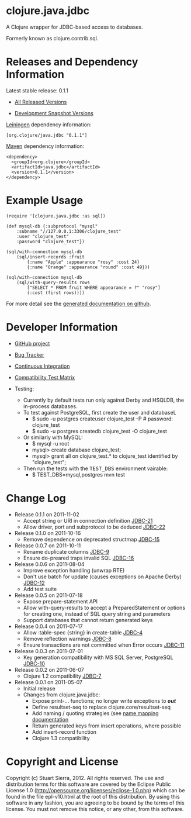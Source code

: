 clojure.java.jdbc
========================================

A Clojure wrapper for JDBC-based access to databases.

Formerly known as clojure.contrib.sql.



Releases and Dependency Information
========================================

Latest stable release: 0.1.1

* [All Released Versions](http://search.maven.org/#search%7Cgav%7C1%7Cg%3A%22org.clojure%22%20AND%20a%3A%22java.jdbc%22)

* [Development Snapshot Versions](https://oss.sonatype.org/index.html#nexus-search;gav~org.clojure~java.jdbc~~~)

[Leiningen](https://github.com/technomancy/leiningen) dependency information:

    [org.clojure/java.jdbc "0.1.1"]

[Maven](http://maven.apache.org/) dependency information:

    <dependency>
      <groupId>org.clojure</groupId>
      <artifactId>java.jdbc</artifactId>
      <version>0.1.1</version>
    </dependency>



Example Usage
========================================

    (require '[clojure.java.jdbc :as sql])
    
    (def mysql-db {:subprotocol "mysql"
        :subname "//127.0.0.1:3306/clojure_test"
        :user "clojure_test"
        :password "clojure_test"})
    
    (sql/with-connection mysql-db
        (sql/insert-records :fruit
            {:name "Apple" :appearance "rosy" :cost 24}
            {:name "Orange" :appearance "round" :cost 49}))
            
    (sql/with-connection mysql-db
        (sql/with-query-results rows
            ["SELECT * FROM fruit WHERE appearance = ?" "rosy"]
            (:cost (first rows))))

For more detail see the [generated documentation on github](http://clojure.github.com/java.jdbc/).



Developer Information
========================================

* [GitHub project](https://github.com/clojure/java.jdbc)

* [Bug Tracker](http://dev.clojure.org/jira/browse/JDBC)

* [Continuous Integration](http://build.clojure.org/job/java.jdbc/)

* [Compatibility Test Matrix](http://build.clojure.org/job/java.jdbc-test-matrix/)

* Testing:
  * Currently by default tests run only against Derby and HSQLDB, the in-process databases.
  * To test against PostgreSQL, first create the user and databaseL
    * $ sudo -u postgres createuser clojure_test -P # password: clojure_test
    * $ sudo -u postgres createdb clojure_test -O clojure_test
  * Or similarly with MySQL:
    * $ mysql -u root
    * mysql> create database clojure_test;
    * mysql> grant all on clojure_test.* to clojure_test identified by "clojure_test";
  * Then run the tests with the <tt>TEST_DBS</tt> environment vairable:
    * $ TEST_DBS=mysql,postgres mvn test



Change Log
====================

* Release 0.1.1 on 2011-11-02
  * Accept string or URI in connection definition [JDBC-21](http://dev.clojure.org/jira/browse/JDBC-21)
  * Allow driver, port and subprotocol to be deduced [JDBC-22](http://dev.clojure.org/jira/browse/JDBC-22)
* Release 0.1.0 on 2011-10-16
  * Remove dependence on deprecated structmap [JDBC-15](http://dev.clojure.org/jira/browse/JDBC-15)
* Release 0.0.7 on 2011-10-11
  * Rename duplicate columns [JDBC-9](http://dev.clojure.org/jira/browse/JDBC-9)
  * Ensure do-preared traps invalid SQL [JDBC-16](http://dev.clojure.org/jira/JDBC-16)
* Release 0.0.6 on 2011-08-04
  * Improve exception handling (unwrap RTE)
  * Don't use batch for update (causes exceptions on Apache Derby) [JDBC-12](http://dev.clojure.org/jire/JDBC-12)
  * Add test suite
* Release 0.0.5 on 2011-07-18
  * Expose prepare-statement API
  * Allow with-query-results to accept a PreparedStatement or options for creating one, instead of SQL query string and parameters
  * Support databases that cannot return generated keys
* Release 0.0.4 on 2011-07-17
  * Allow :table-spec {string} in create-table  [JDBC-4](http://dev.clojure.org/jire/JDBC-4)
  * Remove reflection warnings [JDBC-8](http://dev.clojure.org/jire/JDBC-8)
  * Ensure transactions are not committed when Error occurs [JDBC-11](http://dev.clojure.org/jire/JDBC-11)
* Release 0.0.3 on 2011-07-01
  * Key generation compatibility with MS SQL Server, PostgreSQL [JDBC-10](http://dev.clojure.org/jira/browse/JDBC-10)
* Release 0.0.2 on 2011-06-07
  * Clojure 1.2 compatibility [JDBC-7](http://dev.clojure.org/jira/browse/JDBC-7)
* Release 0.0.1 on 2011-05-07
  * Initial release
  * Changes from clojure.java.jdbc:
    * Expose print-... functions; no longer write exceptions to ***out***
    * Define resultset-seq to replace clojure.core/resultset-seq
    * Add naming / quoting strategies (see [name mapping documentation](http://clojure.github.com/java.jdbc/doc/clojure/java/jdbc/NameMapping.html)
    * Return generated keys from insert operations, where possible
    * Add insert-record function
    * Clojure 1.3 compatibility



Copyright and License
========================================

Copyright (c) Stuart Sierra, 2012. All rights reserved.  The use and
distribution terms for this software are covered by the Eclipse Public
License 1.0 (http://opensource.org/licenses/eclipse-1.0.php) which can
be found in the file epl-v10.html at the root of this distribution.
By using this software in any fashion, you are agreeing to be bound by
the terms of this license.  You must not remove this notice, or any
other, from this software.
